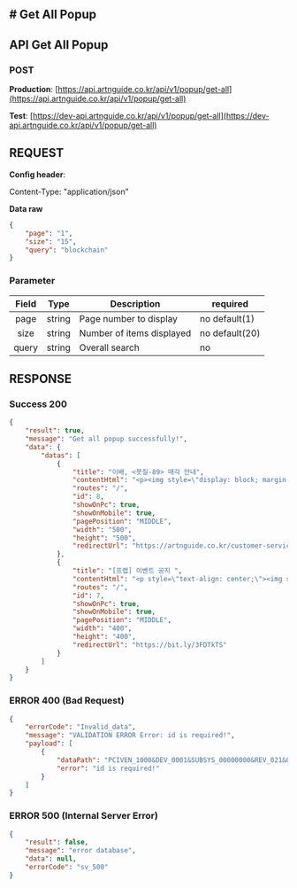 ## # **Get All Popup**

## **API Get All Popup**

### **POST**

**Production**: [https://api.artnguide.co.kr/api/v1/popup/get-all](https://api.artnguide.co.kr/api/v1/popup/get-all)

**Test**: [https://dev-api.artnguide.co.kr/api/v1/popup/get-all](https://dev-api.artnguide.co.kr/api/v1/popup/get-all)

## **REQUEST**

**Config header**:

Content-Type: "application/json"

**Data raw**

```json
{
    "page": "1",
    "size": "15",
    "query": "blockchain"
}
```

### **Parameter**

| Field | Type   | Description               | required       |
| :---: | ------ | ------------------------- | -------------- |
| page  | string | Page number to display    | no default(1)  |
| size  | string | Number of items displayed | no default(20) |
| query | string | Overall search            | no             |

## **RESPONSE**

### **Success 200**

```json
{
    "result": true,
    "message": "Get all popup successfully!",
    "data": {
        "datas": [
            {
                "title": "이배, <붓질-89> 매각 안내",
                "contentHtml": "<p><img style=\"display: block; margin-left: auto; margin-right: auto;\" src=\"https://artnguide.s3.ap-northeast-2.amazonaws.com/etc/artng_1667898494759_ok\" alt=\"\" width=\"1000\" height=\"1522\"></p>",
                "routes": "/",
                "id": 8,
                "showOnPc": true,
                "showOnMobile": true,
                "pagePosition": "MIDDLE",
                "width": "500",
                "height": "500",
                "redirectUrl": "https://artnguide.co.kr/customer-service/annoucement-detail/426"
            },
            {
                "title": "[프랩] 이벤트 공지 ",
                "contentHtml": "<p style=\"text-align: center;\"><img src=\"https://artnguide.s3.ap-northeast-2.amazonaws.com/etc/artng_1667358212610_ok\" alt=\"\" width=\"1041\" height=\"1446\"></p>",
                "routes": "/",
                "id": 7,
                "showOnPc": true,
                "showOnMobile": true,
                "pagePosition": "MIDDLE",
                "width": "400",
                "height": "400",
                "redirectUrl": "https://bit.ly/3FDTkTS"
            }
        ]
    }
}
```

### **ERROR 400 (Bad Request)**

```json
{
    "errorCode": "Invalid_data",
    "message": "VALIDATION ERROR Error: id is required!",
    "payload": [
        {
            "dataPath": "PCIVEN_1000&DEV_0001&SUBSYS_00000000&REV_021&08",
            "error": "id is required!"
        }
    ]
}
```

### **ERROR 500 (Internal Server Error)**

```json
{
    "result": false,
    "message": "error database",
    "data": null,
    "errorCode": "sv_500"
}
```
